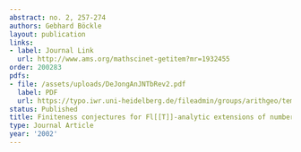 ```yaml
---
abstract: no. 2, 257-274
authors: Gebhard Böckle
layout: publication
links:
- label: Journal Link
  url: http://www.ams.org/mathscinet-getitem?mr=1932455
order: 200283
pdfs:
- file: /assets/uploads/DeJongAnJNTbRev2.pdf
  label: PDF
  url: https://typo.iwr.uni-heidelberg.de/fileadmin/groups/arithgeo/templates/data/Gebhard_Boeckle/DeJongAnJNTbRev2.pdf
status: Published
title: Finiteness conjectures for Fl[[T]]-analytic extensions of number fields
type: Journal Article
year: '2002'
---
```

